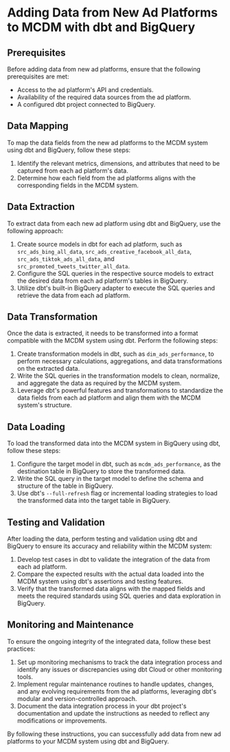 # Adding Data from New Ad Platforms to MCDM with dbt and BigQuery

## Prerequisites

Before adding data from new ad platforms, ensure that the following prerequisites are met:

- Access to the ad platform's API and credentials.
- Availability of the required data sources from the ad platform.
- A configured dbt project connected to BigQuery.

## Data Mapping

To map the data fields from the new ad platforms to the MCDM system using dbt and BigQuery, follow these steps:

1. Identify the relevant metrics, dimensions, and attributes that need to be captured from each ad platform's data.
2. Determine how each field from the ad platforms aligns with the corresponding fields in the MCDM system.

## Data Extraction

To extract data from each new ad platform using dbt and BigQuery, use the following approach:

1. Create source models in dbt for each ad platform, such as `src_ads_bing_all_data`, `src_ads_creative_facebook_all_data`, `src_ads_tiktok_ads_all_data`, and `src_promoted_tweets_twitter_all_data`.
2. Configure the SQL queries in the respective source models to extract the desired data from each ad platform's tables in BigQuery.
3. Utilize dbt's built-in BigQuery adapter to execute the SQL queries and retrieve the data from each ad platform.

## Data Transformation

Once the data is extracted, it needs to be transformed into a format compatible with the MCDM system using dbt. Perform the following steps:

1. Create transformation models in dbt, such as `dim_ads_performance`, to perform necessary calculations, aggregations, and data transformations on the extracted data.
2. Write the SQL queries in the transformation models to clean, normalize, and aggregate the data as required by the MCDM system.
3. Leverage dbt's powerful features and transformations to standardize the data fields from each ad platform and align them with the MCDM system's structure.

## Data Loading

To load the transformed data into the MCDM system in BigQuery using dbt, follow these steps:

1. Configure the target model in dbt, such as `mcdm_ads_performance`, as the destination table in BigQuery to store the transformed data.
2. Write the SQL query in the target model to define the schema and structure of the table in BigQuery.
3. Use dbt's `--full-refresh` flag or incremental loading strategies to load the transformed data into the target table in BigQuery.

## Testing and Validation

After loading the data, perform testing and validation using dbt and BigQuery to ensure its accuracy and reliability within the MCDM system:

1. Develop test cases in dbt to validate the integration of the data from each ad platform.
2. Compare the expected results with the actual data loaded into the MCDM system using dbt's assertions and testing features.
3. Verify that the transformed data aligns with the mapped fields and meets the required standards using SQL queries and data exploration in BigQuery.

## Monitoring and Maintenance

To ensure the ongoing integrity of the integrated data, follow these best practices:

1. Set up monitoring mechanisms to track the data integration process and identify any issues or discrepancies using dbt Cloud or other monitoring tools.
2. Implement regular maintenance routines to handle updates, changes, and any evolving requirements from the ad platforms, leveraging dbt's modular and version-controlled approach.
3. Document the data integration process in your dbt project's documentation and update the instructions as needed to reflect any modifications or improvements.

By following these instructions, you can successfully add data from new ad platforms to your MCDM system using dbt and BigQuery.



